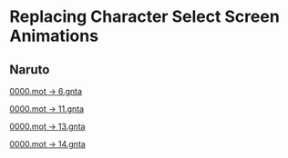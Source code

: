 # Replacing Character Select Screen Animations

## Naruto

[0000.mot -> 6.gnta](/gnt4/files/naruto_css/6.mp4?raw=true)

[0000.mot -> 11.gnta](/gnt4/files/naruto_css/11.mp4?raw=true)

[0000.mot -> 13.gnta](/gnt4/files/naruto_css/13.mp4?raw=true)

[0000.mot -> 14.gnta](/gnt4/files/naruto_css/14.mp4?raw=true)
